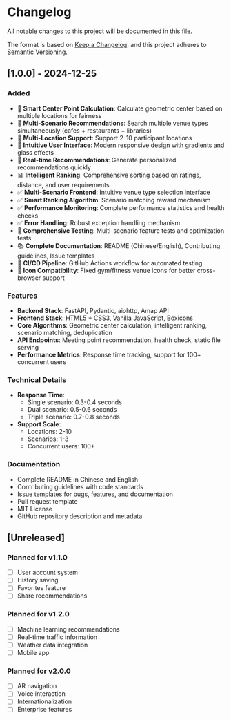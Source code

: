 # Changelog

All notable changes to this project will be documented in this file.

The format is based on [Keep a Changelog](https://keepachangelog.com/en/1.0.0/),
and this project adheres to [Semantic Versioning](https://semver.org/spec/v2.0.0.html).

## [1.0.0] - 2024-12-25

### Added
- 🎯 **Smart Center Point Calculation**: Calculate geometric center based on multiple locations for fairness
- 🏢 **Multi-Scenario Recommendations**: Search multiple venue types simultaneously (cafes + restaurants + libraries)
- 📍 **Multi-Location Support**: Support 2-10 participant locations
- 🎨 **Intuitive User Interface**: Modern responsive design with gradients and glass effects
- 🚀 **Real-time Recommendations**: Generate personalized recommendations quickly
- 📊 **Intelligent Ranking**: Comprehensive sorting based on ratings, distance, and user requirements
- ✅ **Multi-Scenario Frontend**: Intuitive venue type selection interface
- ✅ **Smart Ranking Algorithm**: Scenario matching reward mechanism
- ✅ **Performance Monitoring**: Complete performance statistics and health checks
- ✅ **Error Handling**: Robust exception handling mechanism
- 🧪 **Comprehensive Testing**: Multi-scenario feature tests and optimization tests
- 📚 **Complete Documentation**: README (Chinese/English), Contributing guidelines, Issue templates
- 🔧 **CI/CD Pipeline**: GitHub Actions workflow for automated testing
- 🐛 **Icon Compatibility**: Fixed gym/fitness venue icons for better cross-browser support

### Features
- **Backend Stack**: FastAPI, Pydantic, aiohttp, Amap API
- **Frontend Stack**: HTML5 + CSS3, Vanilla JavaScript, Boxicons
- **Core Algorithms**: Geometric center calculation, intelligent ranking, scenario matching, deduplication
- **API Endpoints**: Meeting point recommendation, health check, static file serving
- **Performance Metrics**: Response time tracking, support for 100+ concurrent users

### Technical Details
- **Response Time**: 
  - Single scenario: 0.3-0.4 seconds
  - Dual scenario: 0.5-0.6 seconds  
  - Triple scenario: 0.7-0.8 seconds
- **Support Scale**:
  - Locations: 2-10
  - Scenarios: 1-3
  - Concurrent users: 100+

### Documentation
- Complete README in Chinese and English
- Contributing guidelines with code standards
- Issue templates for bugs, features, and documentation
- Pull request template
- MIT License
- GitHub repository description and metadata

## [Unreleased]

### Planned for v1.1.0
- [ ] User account system
- [ ] History saving
- [ ] Favorites feature
- [ ] Share recommendations

### Planned for v1.2.0
- [ ] Machine learning recommendations
- [ ] Real-time traffic information
- [ ] Weather data integration
- [ ] Mobile app

### Planned for v2.0.0
- [ ] AR navigation
- [ ] Voice interaction
- [ ] Internationalization
- [ ] Enterprise features
